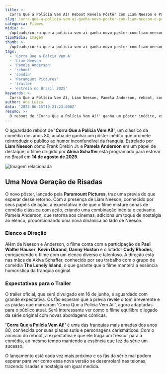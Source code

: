 ```yaml
---
title: >-
  Corra Que a Polícia Vem Aí! Reboot Revela Pôster com Liam Neeson e Pamela Anderson
slug: corra-que-a-policia-vem-ai-ganha-novo-poster-com-liam-neeson-e-pamela-anderson
categoria: Filmes
midia: >-
  /uploads/corra-que-a-policia-vem-ai-ganha-novo-poster-com-liam-neeson-e-pamela-anderson-thumb.webp
tipoMidia: imagem
thumb: >-
  /uploads/corra-que-a-policia-vem-ai-ganha-novo-poster-com-liam-neeson-e-pamela-anderson-thumb.webp
tags:
  - 'Corra Que a Polcia Vem A'
  - 'Liam Neeson'
  - 'Pamela Anderson'
  - 'reboot'
  - 'comdia'
  - 'Paramount Pictures'
  - 'trailer'
  - 'estreia no Brasil 2025'
keywords: >-
  Corra Que a Polícia Vem Aí, Liam Neeson, Pamela Anderson, reboot, comédia, Paramount Pictures, trailer, estreia no Brasil 2025
author: Ana Luiza
data: '2025-06-15T19:21:23.000Z'
resumo: >-
  O reboot de 'Corra Que a Polícia Vem Aí!' ganha um pôster inédito, estrelado por Liam Neeson e Pamela Anderson, antes do lançamento do trailer oficial. O filme chega aos cinemas brasileiros em agosto, prometendo uma nova dose de comédia irreverente.
---
```


O aguardado reboot de **'Corra Que a Polícia Vem Aí!'**, um clássico da comédia dos anos 80, acaba de ganhar um pôster inédito que promete reintroduzir o público ao humor inconfundível da franquia. Estrelado por **Liam Neeson** como Frank Drebin Jr. e **Pamela Anderson** em um papel de destaque, o filme dirigido por **Akiva Schaffer** está programado para estrear no Brasil em **14 de agosto de 2025**.

![Imagem relacionada](/uploads/corra-que-a-policia-vem-ai-ganha-novo-poster-com-liam-neeson-e-pamela-anderson-0.webp)

## Uma Nova Geração de Risadas

O novo pôster, lançado pela **Paramount Pictures**, traz uma prévia do que esperar desse retorno. Com a presença de Liam Neeson, conhecido por seus papéis de ação, a expectativa é de que o filme misture cenas de comédia clássica com ação, criando uma combinação inédita e cativante. Pamela Anderson, que retorna aos cinemas, adiciona um toque de nostalgia ao elenco, proporcionando uma nova dinâmica ao lado de Neeson.

### Elenco e Direção

Além de Neeson e Anderson, o filme conta com a participação de **Paul Walter Hauser**, **Kevin Durand**, **Danny Huston** e o lutador **Cody Rhodes**, enriquecendo o filme com um elenco diverso e talentoso. A direção está nas mãos de Akiva Schaffer, conhecido por seu trabalho com o grupo de comédia **The Lonely Island**, o que garante que o filme manterá a essência humorística da franquia original.

### Expectativas para o Trailer

O trailer oficial, que será divulgado em 16 de junho, é aguardado com grande expectativa. Os fãs esperam que a prévia revele o tom irreverente e as piadas que marcaram 'Corra Que a Polícia Vem Aí!', agora adaptadas para o público atual. Será interessante ver como o filme equilibra o legado da série original com novas abordagens cômicas.

**'Corra Que a Polícia Vem Aí!'** é uma das franquias mais amadas dos anos 80, conhecida por suas piadas sutis e personagens carismáticos. Com o anúncio do reboot, a expectativa é que ele traga um frescor para a comédia, ao mesmo tempo mantendo a essência que fez da série um sucesso.

O lançamento está cada vez mais próximo e os fãs da série mal podem esperar para ver como essa nova versão se desenrolará nas telonas, trazendo risadas e nostalgia em igual medida.